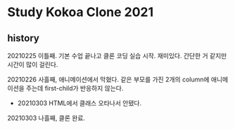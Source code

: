 # Study Kokoa Clone 2021

## history

20210225 이틀째. 기본 수업 끝나고 클론 코딩 실습 시작. 재미있다. 간단한 거 같지만 시간이 많이 걸린다.

20210226 사흘째, 애니메이션에서 막혔다. 같은 부모를 가진 2개의 column에 애니메이션을 주는데 first-child가 반응하지 않는다.

- 20210303 HTML에서 클래스 오타나서 안됐다.

20210303 나흘째, 클론 완료.
